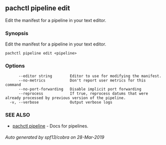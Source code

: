## pachctl pipeline edit

Edit the manifest for a pipeline in your text editor.

### Synopsis


Edit the manifest for a pipeline in your text editor.

```
pachctl pipeline edit <pipeline>
```

### Options

```
      --editor string        Editor to use for modifying the manifest.
      --no-metrics           Don't report user metrics for this command
      --no-port-forwarding   Disable implicit port forwarding
      --reprocess            If true, reprocess datums that were already processed by previous version of the pipeline.
  -v, --verbose              Output verbose logs
```

### SEE ALSO
* [pachctl pipeline](pachctl_pipeline.md)	 - Docs for pipelines.

###### Auto generated by spf13/cobra on 28-Mar-2019
